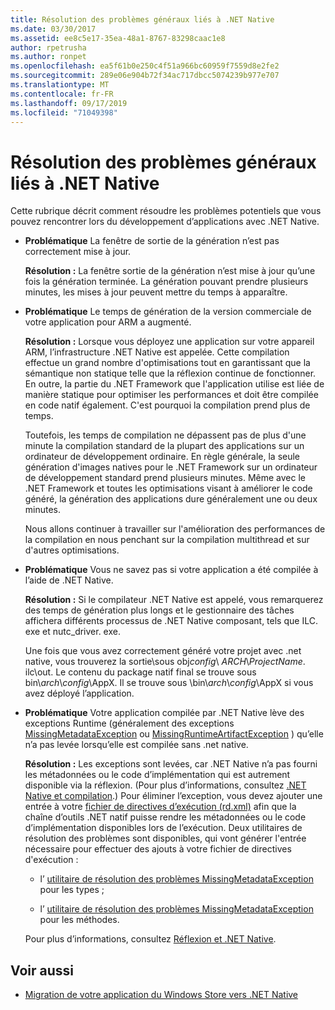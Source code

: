 ```yaml
---
title: Résolution des problèmes généraux liés à .NET Native
ms.date: 03/30/2017
ms.assetid: ee8c5e17-35ea-48a1-8767-83298caac1e8
author: rpetrusha
ms.author: ronpet
ms.openlocfilehash: ea5f61b0e250c4f51a966bc60959f7559d8e2fe2
ms.sourcegitcommit: 289e06e904b72f34ac717dbcc5074239b977e707
ms.translationtype: MT
ms.contentlocale: fr-FR
ms.lasthandoff: 09/17/2019
ms.locfileid: "71049398"
---
```

# <a name="net-native-general-troubleshooting"></a>Résolution des problèmes généraux liés à .NET Native

Cette rubrique décrit comment résoudre les problèmes potentiels que vous pouvez rencontrer lors du développement d’applications avec .NET Native.

- **Problématique** La fenêtre de sortie de la génération n’est pas correctement mise à jour.

  **Résolution :** La fenêtre sortie de la génération n’est mise à jour qu’une fois la génération terminée. La génération pouvant prendre plusieurs minutes, les mises à jour peuvent mettre du temps à apparaître.

- **Problématique** Le temps de génération de la version commerciale de votre application pour ARM a augmenté.

  **Résolution :** Lorsque vous déployez une application sur votre appareil ARM, l’infrastructure .NET Native est appelée. Cette compilation effectue un grand nombre d'optimisations tout en garantissant que la sémantique non statique telle que la réflexion continue de fonctionner. En outre, la partie du .NET Framework que l'application utilise est liée de manière statique pour optimiser les performances et doit être compilée en code natif également. C'est pourquoi la compilation prend plus de temps.

  Toutefois, les temps de compilation ne dépassent pas de plus d'une minute la compilation standard de la plupart des applications sur un ordinateur de développement ordinaire.  En règle générale, la seule génération d'images natives pour le .NET Framework sur un ordinateur de développement standard prend plusieurs minutes.  Même avec le .NET Framework et toutes les optimisations visant à améliorer le code généré, la génération des applications dure généralement une ou deux minutes.

  Nous allons continuer à travailler sur l'amélioration des performances de la compilation en nous penchant sur la compilation multithread et sur d'autres optimisations.

- **Problématique** Vous ne savez pas si votre application a été compilée à l’aide de .NET Native.

  **Résolution :** Si le compilateur .NET Native est appelé, vous remarquerez des temps de génération plus longs et le gestionnaire des tâches affichera différents processus de .NET Native composant, tels que ILC. exe et nutc_driver. exe.

  Une fois que vous avez correctement généré votre projet avec .net native, vous trouverez la sortie\\sous obj*config*\ *ARCH*\\*ProjectName*. ilc\out.  Le contenu du package natif final se trouve sous bin\\*arch*\\*config*\AppX. Il se trouve sous \bin\\*arch*\\*config*\AppX si vous avez déployé l’application.

- **Problématique** Votre application compilée par .NET Native lève des exceptions Runtime (généralement des exceptions [MissingMetadataException](missingmetadataexception-class-net-native.md) ou [MissingRuntimeArtifactException](missingruntimeartifactexception-class-net-native.md) ) qu’elle n’a pas levée lorsqu’elle est compilée sans .net native.

  **Résolution :** Les exceptions sont levées, car .NET Native n’a pas fourni les métadonnées ou le code d’implémentation qui est autrement disponible via la réflexion. (Pour plus d’informations, consultez [.NET Native et compilation](net-native-and-compilation.md).) Pour éliminer l’exception, vous devez ajouter une entrée à votre [fichier de directives d’exécution (rd.xml)](runtime-directives-rd-xml-configuration-file-reference.md) afin que la chaîne d’outils .NET natif puisse rendre les métadonnées ou le code d’implémentation disponibles lors de l’exécution. Deux utilitaires de résolution des problèmes sont disponibles, qui vont générer l'entrée nécessaire pour effectuer des ajouts à votre fichier de directives d'exécution :

  - l’ [utilitaire de résolution des problèmes MissingMetadataException](https://dotnet.github.io/native/troubleshooter/type.html) pour les types ;

  - l’ [utilitaire de résolution des problèmes MissingMetadataException](https://dotnet.github.io/native/troubleshooter/method.html) pour les méthodes.

  Pour plus d’informations, consultez [Réflexion et .NET Native](reflection-and-net-native.md).

## <a name="see-also"></a>Voir aussi

- [Migration de votre application du Windows Store vers .NET Native](migrating-your-windows-store-app-to-net-native.md)
